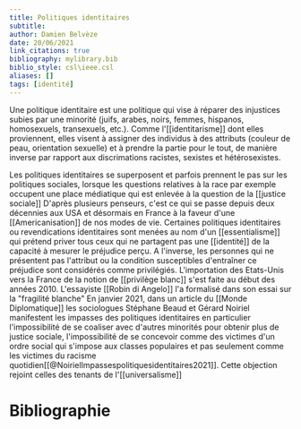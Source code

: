 ```yaml
---
title: Politiques identitaires
subtitle:
author: Damien Belvèze
date: 20/06/2021
link_citations: true
bibliography: mylibrary.bib
biblio_style: csl\ieee.csl
aliases: []
tags: [identité]
---
```



Une politique identitaire est une politique qui vise à réparer des injustices subies par une minorité (juifs, arabes, noirs, femmes, hispanos, homosexuels, transexuels, etc.). Comme l'[[identitarisme]] dont elles proviennent, elles visent à assigner des individus à des attributs (couleur de peau, orientation sexuelle) et à prendre la partie pour le tout, de manière inverse par rapport aux discrimations racistes, sexistes et hétérosexistes. 

Les politiques identitaires se superposent et parfois prennent le pas sur les politiques sociales, lorsque les questions relatives à la race par exemple occupent une place médiatique qui est enlevée à la question de la [[justice sociale]]
D'après plusieurs penseurs, c'est ce qui se passe depuis deux décennies aux USA et désormais en France à la faveur d'une [[Americanisation]] de nos modes de vie.
Certaines politiques identitaires ou revendications identitaires sont menées au nom d'un [[essentialisme]] qui prétend priver tous ceux qui ne partagent pas une [[identité]] de la capacité à mesurer le préjudice perçu. A l'inverse, les personnes qui ne présentent pas l'attribut ou la condition susceptibles d'entraîner ce préjudice sont considérés comme privilégiés. L'importation des Etats-Unis vers la France de la notion de [[privilège blanc]] s'est faite au début des années 2010. L'essayiste [[Robin di Angelo]] l'a formalisé dans son essai sur la "fragilité blanche"
En janvier 2021, dans un article du [[Monde Diplomatique]] les sociologues Stéphane Beaud et Gérard Noiriel manifestent les impasses des politiques identitaires en particulier l'impossibilité de se coaliser avec d'autres minorités pour obtenir plus de justice sociale, l'impossibilité de se concevoir comme des victimes d'un ordre social qui s'impose aux classes populaires et pas seulement comme les victimes du racisme quotidien[[@NoirielImpassespolitiquesidentitaires2021]]. Cette objection rejoint celles des tenants de l'[[universalisme]]

# Bibliographie

